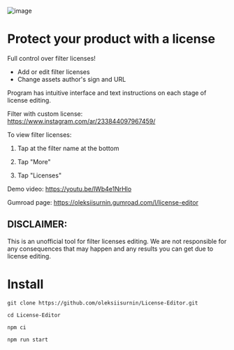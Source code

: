 ![image](/assets//images//license-editor.png)

# Protect your product with a license

Full control over filter licenses!
- Add or edit filter licenses
- Change assets author's sign and URL

Program has intuitive interface and text instructions on each stage of license editing. 

Filter with custom license: https://www.instagram.com/ar/233844097967459/


To view filter licenses:

1. Tap at the filter name at the bottom

2. Tap "More"

3. Tap "Licenses"

Demo video: https://youtu.be/lWb4e1NrHlo

Gumroad page: https://oleksiisurnin.gumroad.com/l/license-editor

## DISCLAIMER:

This is an unofficial tool for filter licenses editing. We are not responsible for any consequences that may happen and any results you can get due to license editing.

# Install
```
git clone https://github.com/oleksiisurnin/License-Editor.git

cd License-Editor

npm ci

npm run start
